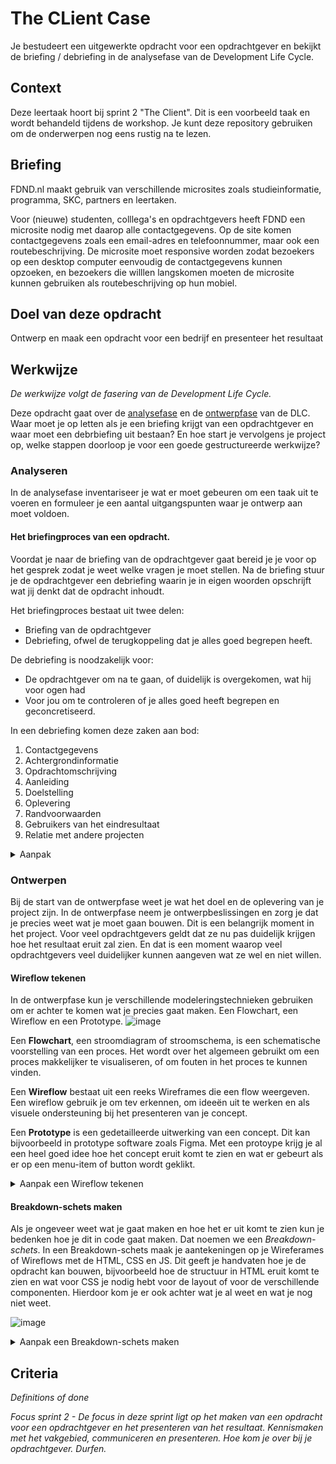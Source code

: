 # The CLient Case

Je bestudeert een uitgewerkte opdracht voor een opdrachtgever en bekijkt de briefing / debriefing in de analysefase van de Development Life Cycle. 

## Context

Deze leertaak hoort bij sprint 2 "The Client". Dit is een voorbeeld taak en wordt behandeld tijdens de workshop. Je kunt deze repository gebruiken om de onderwerpen nog eens rustig na te lezen.

## Briefing

FDND.nl maakt gebruik van verschillende microsites zoals studieinformatie, programma, SKC, partners en leertaken. 
 
Voor (nieuwe) studenten, colllega's en opdrachtgevers heeft FDND een  microsite nodig met daarop alle contactgegevens. Op de site komen contactgegevens zoals een email-adres en telefoonnummer, maar ook een routebeschrijving. De microsite moet responsive worden zodat bezoekers op een desktop computer eenvoudig de contactgegevens kunnen opzoeken, en bezoekers die willlen langskomen moeten de microsite kunnen gebruiken als routebeschrijving op hun mobiel.


## Doel van deze opdracht

Ontwerp en maak een opdracht voor een bedrijf en presenteer het resultaat

## Werkwijze
*De werkwijze volgt de fasering van de Development Life Cycle.*

Deze opdracht gaat over de [analysefase](#analyseren) en de [ontwerpfase](#ontwerpen) van de DLC. Waar moet je op letten als je een briefing krijgt van een opdrachtgever en waar moet een debrbiefing uit bestaan? En hoe start je vervolgens je project op, welke stappen doorloop je voor een goede gestructureerde werkwijze?

### Analyseren
In de analysefase inventariseer je wat er moet gebeuren om een taak uit te voeren en formuleer je een aantal uitgangspunten waar je ontwerp aan moet voldoen.

#### Het briefingproces van een opdracht. 

Voordat je naar de briefing van de opdrachtgever gaat bereid je je voor op het gesprek zodat je weet welke vragen je moet stellen. Na de briefing stuur je de opdrachtgever een debriefing waarin je in eigen woorden opschrijft wat jij denkt dat de opdracht inhoudt. 

Het briefingproces bestaat uit twee delen:
 - Briefing van de opdrachtgever
 - Debriefing, ofwel de terugkoppeling dat je alles goed begrepen heeft.

De debriefing is noodzakelijk voor:
- De opdrachtgever om na te gaan, of duidelijk is overgekomen, wat hij voor ogen had
- Voor jou om te controleren of je alles goed heeft begrepen en geconcretiseerd.

In een debriefing komen deze zaken aan bod:
1. Contactgegevens
2. Achtergrondinformatie
3. Opdrachtomschrijving
4. Aanleiding
5. Doelstelling
6. Oplevering
7. Randvoorwaarden
8. Gebruikers van het eindresultaat
9. Relatie met andere projecten


<details>
<summary>Aanpak</summary>

 1. Maak  een _mindmap_ voor de debriefing, vul zoveel mogelijk informatie in die je al weet of kan opzoeken. 
 2. Maak een lijst met vragen van de dingen die je nog niet weet, neem dit mee naar de briefing van de opdrachtgever.
 3. Tijdens en na de briefing met de opdrachtgever maak je de _mindmap_ af. 
 4. Schrijf daarna de debriefing met alle informatie en stuur het op naar de opdrachtgever.

#### Materiaal analysefase

 Over briefing / debriefing
 - [Checklist voor de ultieme debriefing – in 11 stappen naar resultaat](https://www.frankwatching.com/archive/2020/09/10/ultieme-debriefing-checklist-11-stappen/)
 - [Hoe stel je een goede briefing en debriefing (onderzoeksomschrijving en terugkoppeling daarop) op?]()
 - Voorbeeld van een Mindmap voor een debriefing:
   <img width="1077" alt="image" src="https://user-images.githubusercontent.com/1391509/134825307-400aaa62-df4e-41b2-971a-03cee2886a7c.png">

</details>


### Ontwerpen
Bij de start van de ontwerpfase weet je wat het doel en de oplevering van je project zijn. 
In de ontwerpfase neem je ontwerpbeslissingen en zorg je dat je precies weet wat je moet gaan bouwen.
Dit is een belangrijk moment in het project. 
Voor veel opdrachtgevers geldt dat ze nu pas duidelijk krijgen hoe het resultaat eruit zal zien. 
En dat is een moment waarop veel opdrachtgevers veel duidelijker kunnen aangeven wat ze wel en niet willen.


#### Wireflow tekenen
In de ontwerpfase kun je verschillende modeleringstechnieken gebruiken om er achter te komen wat je precies gaat maken. Een Flowchart, een Wireflow en een Prototype. 
![image](https://user-images.githubusercontent.com/1391509/135461815-66771251-a43a-4bac-b641-a389e102ed3d.png)

Een **Flowchart**, een stroomdiagram of stroomschema, is een schematische voorstelling van een proces. Het wordt over het algemeen gebruikt om een proces makkelijker te visualiseren, of om fouten in het proces te kunnen vinden.

Een **Wireflow** bestaat uit een reeks Wireframes die een flow weergeven. Een wireflow gebruik je om tev erkennen, om ideeën uit te werken en als visuele ondersteuning bij het presenteren van je concept.

Een **Prototype** is een gedetailleerde uitwerking van een concept. Dit kan bijvoorbeeld in prototype software zoals Figma. Met een protoype krijg je al een heel goed idee hoe het concept eruit komt te zien en wat er gebeurt als er op een menu-item of button wordt geklikt. 

<details>
<summary>Aanpak een Wireflow tekenen</summary>

 1. Schrijf de belangrijkste punten uit jouw debriefing op.
 2. Zoek naar inspirerende voorbeelden, m.b.t. jouw opdracht, en plaats deze ook op het Mirobord.
 3. Schets verschillende ideeën voor je concept als Wireframes.
 4. Presenteer de ideeën in groepjes aan elkaar en geef elkaar feedback (tips en tops).
 5. Schets twee nieuwe versies van de twee beste schetsen en verwerk de feedback die je hebt gekregen.

#### Materiaal Wireflow tekenen

Ontwerpschetsen
 - [Prototypes vs Wireframes in UX Projects](https://www.youtube.com/watch?v=miVcrftnhzM)
 - [How to Draw a Wireframe (Even if You Can’t Draw)](https://www.nngroup.com/articles/draw-wireframe-even-if-you-cant-draw/)
 - [Wireflows: A UX Deliverable for Workflows and Apps]()

</details>


#### Breakdown-schets maken
Als je ongeveer weet wat je gaat maken en hoe het er uit komt te zien kun je bedenken hoe je dit in code gaat maken. Dat noemen we een _Breakdown-schets_.
In een Breakdown-schets maak je aantekeningen op je Wireferames of Wireflows met de HTML, CSS en JS. Dit geeft je handvaten hoe je de opdracht kan bouwen, bijvoorbeeld hoe de structuur in HTML eruit komt te zien en wat voor CSS je nodig hebt voor de layout of voor de verschillende componenten. Hierdoor kom je er ook achter wat je al weet en wat je nog niet weet. 

![image](https://user-images.githubusercontent.com/1391509/135466688-43ea7c13-5823-431f-a6a9-671a33a7bc45.png)


<details>
<summary>Aanpak een Breakdown-schets maken</summary>

 1. Werk in duo's, overleg samen hoe je een Wireframe in code zou kunnen maken. Gebruik drie kleuren voor aantekeningen over HTML, CSS en/of JS. 
 2. Bedenk eerst hoe je de basis-structuur van de Wireframes in HTML kan maken, wat wordt de ```<header>```, ```<nav``` en wat komt in de ```<main>```? Gebruik hier de _content sectioning_ HTML elementen voor. 
 3. Ga dan bedenken hoe je de layout in CSS kan maken. Gebruik je de Grid-layout voor de ```<main>``` met 2 of 3 kolommen? Of positioning?
 4. Kijk dan naar de verschillende onderdelen van je website en bedenk hoe je die in HTML zou kunnen maken, zoals de navigatie, een lijst artikelen of nieuwsberichten, of een formulier met input elementen en labels. Gebruik hier de _Text content elements_ , _Image and multimedia elements_ , _forms_ en _Interactive elements_. 
 5. Dan bedenk je hoe je de onderdelen van je website CSS zou kunnen maken. Flexbox voor de navigatie of het formulier? Bos-shadows of border-radius?
 5. Daarna kun je ook nog bedenken hoe je de interactieve elementen op de pagina met JS en CSS zou kunnen maken. 
 6. Tot slot kun je in je Breakdown-schets noteren welke techniek je al beheerst en welke techniek nog nieuw voor je is. Dan weet je meteen waar je meer of minder tijd aan moet besteden als je gaat bouwen. 

 
#### Materiaal breakdown-schets maken

 Breakdown HTML elementen
 - [HTML elementen voor _content sectioning_ op MDN](https://developer.mozilla.org/en-US/docs/Web/HTML/Element#content_sectioning)
 - [Text content elements in HTML op MDN](https://developer.mozilla.org/en-US/docs/Web/HTML/Element#forms)
 - [Image and multimedia elements in HTML op MDN](https://developer.mozilla.org/en-US/docs/Web/HTML/Element#forms)
 - [Form elements in HTML op MDN](https://developer.mozilla.org/en-US/docs/Web/HTML/Element#forms)
 - [Interactive elements in HTML op MDN](https://developer.mozilla.org/en-US/docs/Web/HTML/Element#forms)
  - [Input elementen en Labels van een formulier](https://css-tricks.com/html-inputs-and-labels-a-love-story/)

Breakdown CSS properties
 - [Uitleg van CSS Flexbox Layout op CSS Tricks](https://css-tricks.com/snippets/css/a-guide-to-flexbox/)
 - [Uitleg van CSS Grid Layout op CSS Tricks](https://css-tricks.com/snippets/css/complete-guide-grid/)
 
</details>




## Criteria
*Definitions of done*

_Focus sprint 2 - De focus in deze sprint ligt op het maken van een opdracht voor een opdrachtgever en het presenteren van het resultaat. Kennismaken met het vakgebied, communiceren en presenteren. Hoe kom je over bij je opdrachtgever. Durfen._

